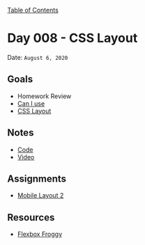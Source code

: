 [Table of Contents](/README.md)

# Day 008 - CSS Layout

Date: `August 6, 2020`

## Goals

- Homework Review
- [Can I use](https://caniuse.com/)
- [CSS Layout](/units/css-layout/README.md)

## Notes

- [Code](./code)
- [Video](https://www.youtube.com/watch?v=SB-qEYVdvXA)

## Assignments

- [Mobile Layout 2](/assignments/mobile-layout-2)

## Resources

- [Flexbox Froggy](https://flexboxfroggy.com/)

